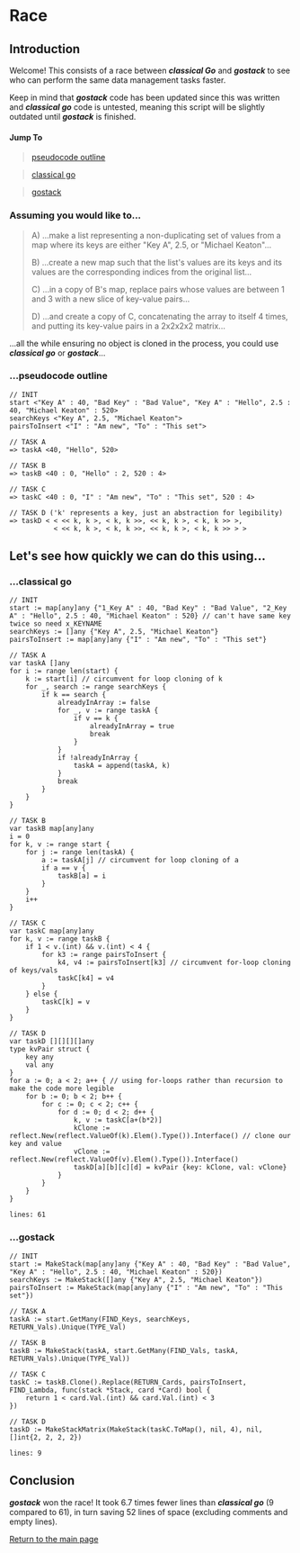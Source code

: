  <h1>Race</h1>

<h2>Introduction</h2>

 Welcome!  This consists of a race between ***classical Go*** and ***gostack*** to see who can perform the same data management tasks faster.

 Keep in mind that ***gostack*** code has been updated since this was written and ***classical go*** code is untested, meaning this script will be slightly outdated until ***gostack*** is finished.

 <h4>Jump To</h4>

 > [pseudocode outline](#pseudocode)

 > [classical go](#classical)

 > [gostack](#gostack)

 <h3>Assuming you would like to...</h3>

 > A) ...make a list representing a non-duplicating set of values from a map where its keys are either "Key A", 2.5, or "Michael Keaton"...
 >
 > B) ...create a new map such that the list's values are its keys and its values are the corresponding indices from the original list...
 >
 > C) ...in a copy of B's map, replace pairs whose values are between 1 and 3 with a new slice of key-value pairs...
 >
 > D) ...and create a copy of C, concatenating the array to itself 4 times, and putting its key-value pairs in a 2x2x2x2 matrix...

 ...all the while ensuring no object is cloned in the process, you could use ***classical go*** or ***gostack***...

<h3 name = "pseudocode">...pseudocode outline</h3>

```
// INIT
start <"Key A" : 40, "Bad Key" : "Bad Value", "Key A" : "Hello", 2.5 : 40, "Michael Keaton" : 520>
searchKeys <"Key A", 2.5, "Michael Keaton">
pairsToInsert <"I" : "Am new", "To" : "This set">
 
// TASK A
=> taskA <40, "Hello", 520>
 
// TASK B
=> taskB <40 : 0, "Hello" : 2, 520 : 4>

// TASK C
=> taskC <40 : 0, "I" : "Am new", "To" : "This set", 520 : 4>

// TASK D ('k' represents a key, just an abstraction for legibility)
=> taskD < < << k, k >, < k, k >>, << k, k >, < k, k >> >,
           < << k, k >, < k, k >>, << k, k >, < k, k >> > >
```

<h2>Let's see how quickly we can do this using...</h2>

<h3 name = "classical">...classical go</h3>

```
// INIT
start := map[any]any {"1_Key A" : 40, "Bad Key" : "Bad Value", "2_Key A" : "Hello", 2.5 : 40, "Michael Keaton" : 520} // can't have same key twice so need x_KEYNAME
searchKeys := []any {"Key A", 2.5, "Michael Keaton"}
pairsToInsert := map[any]any {"I" : "Am new", "To" : "This set"}
 
// TASK A
var taskA []any
for i := range len(start) {
    k := start[i] // circumvent for loop cloning of k
    for _, search := range searchKeys {
        if k == search {
            alreadyInArray := false
            for _, v := range taskA {
                if v == k {
                    alreadyInArray = true
                    break
                }
            }
            if !alreadyInArray {
                taskA = append(taskA, k)
            }
            break
        }
    }
}
 
// TASK B
var taskB map[any]any
i = 0
for k, v := range start {
    for j := range len(taskA) {
        a := taskA[j] // circumvent for loop cloning of a
        if a == v {
            taskB[a] = i
        }
    }
    i++
}

// TASK C
var taskC map[any]any
for k, v := range taskB {
    if 1 < v.(int) && v.(int) < 4 {
        for k3 := range pairsToInsert {
            k4, v4 := pairsToInsert[k3] // circumvent for-loop cloning of keys/vals
            taskC[k4] = v4
        }
    } else {
        taskC[k] = v
    }
}

// TASK D
var taskD [][][][]any
type kvPair struct {
    key any
    val any
}
for a := 0; a < 2; a++ { // using for-loops rather than recursion to make the code more legible 
    for b := 0; b < 2; b++ {
        for c := 0; c < 2; c++ {
            for d := 0; d < 2; d++ {
                k, v := taskC[a+(b*2)]
                kClone := reflect.New(reflect.ValueOf(k).Elem().Type()).Interface() // clone our key and value
                vClone := reflect.New(reflect.ValueOf(v).Elem().Type()).Interface()
                taskD[a][b][c][d] = kvPair {key: kClone, val: vClone}
            }
        }
    }
}
```

`lines: 61`

<h3 name = "gostack">...gostack</h3>

```
// INIT
start := MakeStack(map[any]any {"Key A" : 40, "Bad Key" : "Bad Value", "Key A" : "Hello", 2.5 : 40, "Michael Keaton" : 520})
searchKeys := MakeStack([]any {"Key A", 2.5, "Michael Keaton"})
pairsToInsert := MakeStack(map[any]any {"I" : "Am new", "To" : "This set"})

// TASK A
taskA := start.GetMany(FIND_Keys, searchKeys, RETURN_Vals).Unique(TYPE_Val)

// TASK B
taskB := MakeStack(taskA, start.GetMany(FIND_Vals, taskA, RETURN_Vals).Unique(TYPE_Val))

// TASK C
taskC := taskB.Clone().Replace(RETURN_Cards, pairsToInsert, FIND_Lambda, func(stack *Stack, card *Card) bool {
    return 1 < card.Val.(int) && card.Val.(int) < 3
})

// TASK D
taskD := MakeStackMatrix(MakeStack(taskC.ToMap(), nil, 4), nil, []int{2, 2, 2, 2})
```

`lines: 9`

<h2>Conclusion</h2>

***gostack*** won the race!  It took 6.7 times fewer lines than ***classical go*** (9 compared to 61), in turn saving 52 lines of space (excluding comments and empty lines).

[Return to the main page](/../../)
